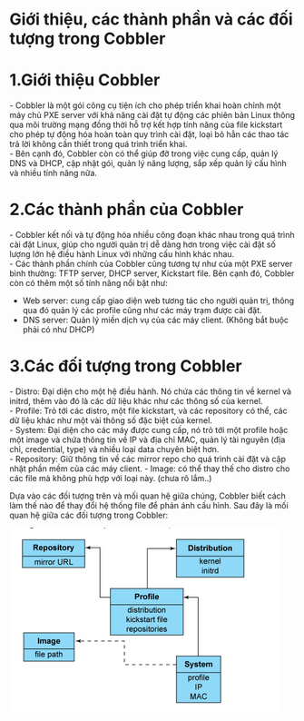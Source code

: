 # Giới thiệu, các thành phần và các đối tượng trong Cobbler



<a name="1"></a>

# 1.Giới thiệu Cobbler
\- Cobbler là một gói công cụ tiện ích cho phép triển khai hoàn chỉnh một máy chủ PXE server với khả năng cài đặt tự động các phiên bản Linux thông qua môi trường mạng đồng thời hỗ trợ kết hợp tính năng của file kickstart cho phép tự động hóa hoàn toàn quy trình cài đặt, loại bỏ hẳn các thao tác trả lời không cần thiết trong quá trình triển khai.  
\- Bên cạnh đó, Cobbler còn có thể giúp đỡ trong việc cung cấp, quản lý DNS và DHCP, cập nhật gói, quản lý năng lượng, sắp xếp quản lý cấu hình và nhiều tính năng nữa.  

<a name="2"></a>

# 2.Các thành phần của Cobbler
\- Cobbler kết nối và tự động hóa nhiều công đoạn khác nhau trong quá trình cài đặt Linux, giúp cho người quản trị dễ dàng hơn trong việc cài đặt số lượng lớn hệ điều hành Linux với những cấu hình khác nhau.  
\- Các thành phần chính của Cobbler cũng tương tự như của một PXE server bình thường: TFTP server, DHCP server, Kickstart file. Bên cạnh đó, Cobbler còn có thêm một số tính năng nổi bật như:  
- Web server: cung cấp giao diện web tương tác cho người quản trị, thông qua đó quản lý các profile cũng như các máy trạm được cài đặt.
- DNS server: Quản lý miền dịch vụ của các máy client. (Không bắt buộc phải có như DHCP)

<a name="3"></a>

# 3.Các đối tượng trong Cobbler
\- Distro: Đại diện cho một hệ điều hành. Nó chứa các thông tin về kernel và initrd, thêm vào đó là các dữ liệu khác như các thông số của kernel.  
\- Profile: Trỏ tới các distro, một file kickstart, và các repository có thể, các dữ liệu khác như một vài thông số đặc biệt của kernel.  
\- System: Đại diện cho các máy được cung cấp, nó trỏ tới một profile hoặc một image và chứa thông tin về IP và địa chỉ MAC, quản lý tài nguyên (địa chỉ, credential, type) và nhiều loại data chuyên biệt hơn.  
\- Repository: Giữ thông tin về các mirror repo cho quá trình cài đặt và cập nhật phần mềm của các máy client.
\- Image: có thể thay thế cho distro cho các file mà không phù hợp với loại này. (chưa rõ lắm..)  

Dựa vào các đối tượng trên và mối quan hệ giữa chúng, Cobbler biết cách làm thế nào để thay đổi hệ thống file để phản ánh cấu hình. Sau đây là mối quan hệ giữa các đối tượng trong Cobbler:  

<img src="../images/cacdoituongcobbler-1.png" />







